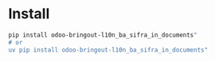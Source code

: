 # Install

```bash
pip install odoo-bringout-l10n_ba_sifra_in_documents"
# or
uv pip install odoo-bringout-l10n_ba_sifra_in_documents"
```
